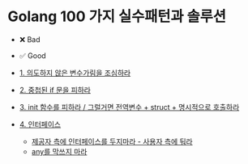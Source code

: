 # Golang 100 가지 실수패턴과 솔루션

- ❌ Bad
- ✅ Good

- [1. 의도하지 않은 변수가림을 조심하라](./1.go)
- [2. 중첩된 if 문을 피하라](./2.go)
- [3. init 함수를 피하라 / 그럴거면 전역변수 + struct + 명시적으로 호출하라](./3.go)
- [4. 인터페이스]()
    - [제공자 측에 인터페이스를 두지마라 - 사용자 측에 둬라](./4.interface)
    - [any를 막쓰지 마라](./4.interface)
